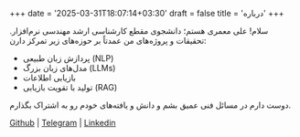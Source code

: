 +++
date = '2025-03-31T18:07:14+03:30'
draft = false
title = 'درباره'
+++

سلام! علی معمری هستم؛ دانشجوی مقطع کارشناسی ارشد مهندسی نرم‌افزار. تحقیقات و پروژه‌های من عمدتاً بر حوزه‌های زیر تمرکز دارن:

+ پردازش زبان طبیعی (NLP)
+ مدل‌های زبان بزرگ (LLMs)
+ بازیابی اطلاعات
+ تولید با تقویت بازیابی (RAG)

دوست دارم در مسائل فنی عمیق بشم و دانش و یافته‌های خودم رو به اشتراک بگذارم.

[Github](https://github.com/alimoameri) | [Telegram](https://t.me/mycsjourney) | [Linkedin](https://www.linkedin.com/in/ali-moameri-4345131b6/)